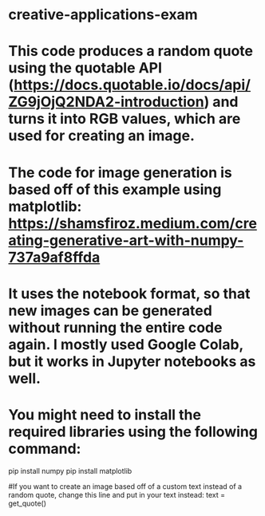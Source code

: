 # creative-applications-exam

# This code produces a random quote using the quotable API (https://docs.quotable.io/docs/api/ZG9jOjQ2NDA2-introduction) and turns it into RGB values, which are used for creating an image.
# The code for image generation is based off of this example using matplotlib: https://shamsfiroz.medium.com/creating-generative-art-with-numpy-737a9af8ffda

# It uses the notebook format, so that new images can be generated without running the entire code again. I mostly used Google Colab, but it works in Jupyter notebooks as well.

# You might need to install the required libraries using the following command:
pip install numpy
pip install matplotlib

#If you want to create an image based off of a custom text instead of a random quote, change this line and put in your text instead:
text = get_quote()

